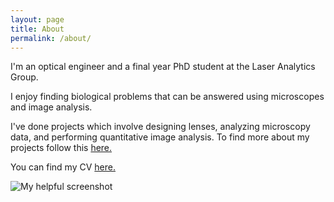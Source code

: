 ```yaml
---
layout: page
title: About
permalink: /about/
---
```


I'm an optical engineer and a final year PhD student at the Laser Analytics Group.

I enjoy finding biological problems that can be answered using microscopes and image analysis.

I've done projects which involve designing lenses, analyzing microscopy data, and performing quantitative image analysis. To find more about my projects follow this [here.]({{site.baseurl}}/)

You can find my CV [here.]({{site.baseurl}}/files/Vallejo-Ramirez,Pedro_resume_Jan2019.pdf)

![My helpful screenshot]({{site.baseurl}}/files/PPVRHeadshot2.jpg)
